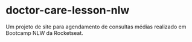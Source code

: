 # doctor-care-lesson-nlw
Um projeto de site para agendamento de consultas médias realizado em Bootcamp NLW da Rocketseat.
